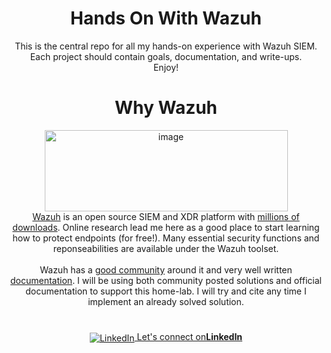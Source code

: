 <div align="center">
                                                                                                                                                                                                                      
<h1> Hands On With Wazuh </h1>
This is the central repo for all my hands-on experience with Wazuh SIEM. Each project should contain goals, documentation, and write-ups.
<br>
Enjoy!

<h1> Why Wazuh</h1>
<img width="389" height="130" alt="image" src="https://github.com/user-attachments/assets/77276f6e-1a98-4748-b027-857ee76f43c6" />  
<br>
<a href="https://wazuh.com/">Wazuh</a> is an open source SIEM and XDR platform with <a href="https://wazuh.com/about-us/#:~:text=A%20world%2Dleading%20cybersecurity%20platform&text=Our%20platform%20has%20more%20than,rely%20on%20our%20solution%20daily.">millions of downloads</a>. Online research lead me here as a good place
to start learning how to protect endpoints (for free!). Many essential security functions and reponseabilities are available under the Wazuh toolset. 

<br>
<br>
Wazuh has a <a href="https://www.reddit.com/r/Wazuh/">good community</a> around it and very well written <a href="https://documentation.wazuh.com/current/index.html">documentation</a>. I will be using both community posted solutions and official documentation to support this home-lab. I will try and cite any time I implement an already solved solution. 


</div>

<h1></h1>
<p align="center">
  <a href="https://www.linkedin.com/in/jacobbria" target="_blank">
    <img src="https://cdn-icons-png.flaticon.com/24/174/174857.png" alt="LinkedIn" style="vertical-align:middle" />
     Let's connect on<strong>LinkedIn</strong>
  </a>
</p>
